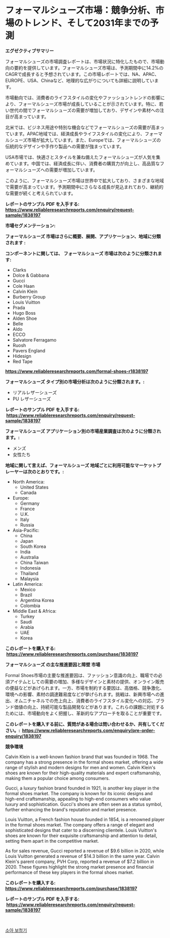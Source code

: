 <p><h1>フォーマルシューズ市場：競争分析、市場のトレンド、そして2031年までの予測</h1></p><p><strong>エグゼクティブサマリー</strong></p>
<p><p>フォーマルシューズの市場調査レポートは、市場状況に特化したもので、市場動向の要約を提供しています。フォーマルシューズ市場は、予測期間中に14.2%のCAGRで成長すると予想されています。この市場レポートでは、NA、APAC、EUROPE、USA、Chinaなど、地理的な広がりについても詳細に説明しています。</p><p>市場動向では、消費者のライフスタイルの変化やファッショントレンドの影響により、フォーマルシューズ市場が成長していることが示されています。特に、若い世代の間でフォーマルシューズの需要が増加しており、デザインや素材への注目が高まっています。</p><p>北米では、ビジネス用途や特別な機会などでフォーマルシューズの需要が高まっています。APAC地域では、経済成長やライフスタイルの変化により、フォーマルシューズ市場が拡大しています。また、Europeでは、フォーマルシューズの伝統的なデザインや手作り製品への需要が強まっています。</p><p>USA市場では、快適さとスタイルを兼ね備えたフォーマルシューズが人気を集めています。中国では、経済成長に伴い、消費者の購買力が向上し、高品質なフォーマルシューズへの需要が増加しています。</p><p>このように、フォーマルシューズ市場は世界中で拡大しており、さまざまな地域で需要が高まっています。予測期間中にさらなる成長が見込まれており、継続的な需要が続くと考えられています。</p></p>
<p><strong>レポートのサンプル PDF を入手する: <a href="https://www.reliableresearchreports.com/enquiry/request-sample/1838197">https://www.reliableresearchreports.com/enquiry/request-sample/1838197</a></strong></p>
<p><strong>市場セグメンテーション:</strong></p>
<p><strong> フォーマルシューズ 市場はさらに概要、展開、アプリケーション、地域に分類されます :</strong></p>
<p><strong>コンポーネントに関しては、 フォーマルシューズ 市場は次のように分類されます: &nbsp;</strong></p>
<p><ul><li>Clarks</li><li>Dolce & Gabbana</li><li>Gucci</li><li>Cole Haan</li><li>Calvin Klein</li><li>Burberry Group</li><li>Louis Vuitton</li><li>Prada</li><li>Hugo Boss</li><li>Alden Shoe</li><li>Belle</li><li>Aldo</li><li>ECCO</li><li>Salvatore Ferragamo</li><li>Ruosh</li><li>Pavers England</li><li>Hidesign</li><li>Red Tape</li></ul></p>
<p><strong><a href="https://www.reliableresearchreports.com/formal-shoes-r1838197">https://www.reliableresearchreports.com/formal-shoes-r1838197</a></strong></p>
<p><strong> フォーマルシューズ タイプ別の市場分析は次のように分類されます。:</strong></p>
<p><ul><li>リアルレザーシューズ</li><li>PU レザーシューズ</li></ul></p>
<p><strong>レポートのサンプル PDF を入手する: &nbsp;<a href="https://www.reliableresearchreports.com/enquiry/request-sample/1838197">https://www.reliableresearchreports.com/enquiry/request-sample/1838197</a></strong></p>
<p><strong> フォーマルシューズ アプリケーション別の市場産業調査は次のように分類されます。:</strong></p>
<p><ul><li>メンズ</li><li>女性たち</li></ul></p>
<p><strong>地域に関して言えば、フォーマルシューズ 地域ごとに利用可能なマーケットプレーヤーは次のとおりです。:</strong></p>
<p><ul>
    <li>
        North America:
        <ul>
            <li>United States</li>
            <li>Canada</li>
        </ul>
    </li>
    <li>
        Europe:
        <ul>
            <li>Germany</li>
            <li>France</li>
            <li>U.K.</li>
            <li>Italy</li>
            <li>Russia</li>
        </ul>
    </li>
    <li>
        Asia-Pacific:
        <ul>
            <li>China</li>
            <li>Japan</li>
            <li>South Korea</li>
            <li>India</li>
            <li>Australia</li>
            <li>China Taiwan</li>
            <li>Indonesia</li>
            <li>Thailand</li>
            <li>Malaysia</li>
        </ul>
    </li>
    <li>
        Latin America:
        <ul>
            <li>Mexico</li>
            <li>Brazil</li>
            <li>Argentina Korea</li>
            <li>Colombia</li>
        </ul>
    </li>
    <li>
        Middle East & Africa:
        <ul>
            <li>Turkey</li>
            <li>Saudi</li>
            <li>Arabia</li>
            <li>UAE</li>
            <li>Korea</li>
        </ul>
    </li>
    </ul></p>
<p><strong>このレポートを購入する: &nbsp;<a href="https://www.reliableresearchreports.com/purchase/1838197">https://www.reliableresearchreports.com/purchase/1838197</a></strong></p>
<p><strong>フォーマルシューズ の主な推進要因と障壁 市場</strong></p>
<p><p>Formal Shoes市場の主要な推進要因は、ファッション意識の向上、職場での必須アイテムとしての需要の増加、多様なデザインと素材の提供、オンライン販売の便益などがあげられます。一方、市場を制約する要因は、高価格、競争激化、環境への影響、素材の調達難易度などが挙げられます。挑戦は、新興市場への進出、オムニチャネルでの売上向上、消費者のライフスタイル変化への対応、ブランド価値の向上、持続可能な製品開発などがあります。これらの課題に対処するためには、市場動向をよく把握し、革新的なアプローチを取ることが重要です。</p></p>
<p><strong>このレポートを購入する前に、質問がある場合は問い合わせるか、共有してください。:&nbsp; <a href="https://www.reliableresearchreports.com/enquiry/pre-order-enquiry/1838197">https://www.reliableresearchreports.com/enquiry/pre-order-enquiry/1838197</a></strong></p>
<p><strong>競争環境</strong></p>
<p><p>Calvin Klein is a well-known fashion brand that was founded in 1968. The company has a strong presence in the formal shoes market, offering a wide range of stylish and modern designs for men and women. Calvin Klein's shoes are known for their high-quality materials and expert craftsmanship, making them a popular choice among consumers.</p><p>Gucci, a luxury fashion brand founded in 1921, is another key player in the formal shoes market. The company is known for its iconic designs and high-end craftsmanship, appealing to high-end consumers who value luxury and sophistication. Gucci's shoes are often seen as a status symbol, further enhancing the brand's reputation and market presence.</p><p>Louis Vuitton, a French fashion house founded in 1854, is a renowned player in the formal shoes market. The company offers a range of elegant and sophisticated designs that cater to a discerning clientele. Louis Vuitton's shoes are known for their exquisite craftsmanship and attention to detail, setting them apart in the competitive market.</p><p>As for sales revenue, Gucci reported a revenue of $9.6 billion in 2020, while Louis Vuitton generated a revenue of $14.3 billion in the same year. Calvin Klein's parent company, PVH Corp, reported a revenue of $7.2 billion in 2020. These figures highlight the strong market presence and financial performance of these key players in the formal shoes market.</p></p>
<p><strong>このレポートを購入する: &nbsp; <a href="https://www.reliableresearchreports.com/purchase/1838197">https://www.reliableresearchreports.com/purchase/1838197</a></strong></p>
<p><strong>レポートのサンプル PDF を入手する: &nbsp;<a href="https://www.reliableresearchreports.com/enquiry/request-sample/1838197">https://www.reliableresearchreports.com/enquiry/request-sample/1838197</a></strong><strong></strong></p>
<p>&nbsp;</p>
<p><p><a href="https://medium.com/@wallacecumfgmings567556/%EC%86%8C%EC%95%84-%EC%B2%AD%EB%A0%A5-%EB%B3%B4%EC%B2%AD%EA%B8%B0-%EC%8B%9C%EC%9E%A5-%EC%A7%80%ED%91%9C-%ED%95%B4%EB%8F%85-%EC%8B%9C%EC%9E%A5-%EC%A0%90%EC%9C%A0%EC%9C%A8-%ED%8A%B8%EB%A0%8C%EB%93%9C-%EB%B0%8F-%EC%84%B1%EC%9E%A5-%ED%8C%A8%ED%84%B4-ee15c99f1feb">소아 보청기</a></p></p>